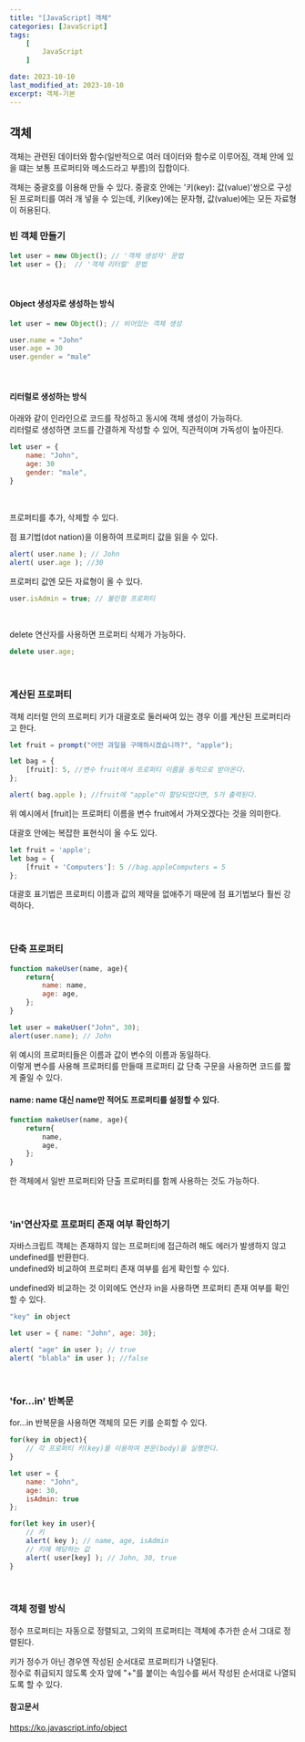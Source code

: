 ```yaml
---
title: "[JavaScript] 객체"
categories: [JavaScript]
tags:
    [
        JavaScript
    ]

date: 2023-10-10
last_modified_at: 2023-10-10
excerpt: 객체-기본
---
```


## 객체

객체는 관련된 데이터와 함수(일반적으로 여러 데이터와 함수로 이루어짐, 객체 안에 있을 떄는 보통 프로퍼티와 메소드라고 부름)의 집합이다.  

객체는 중괄호를 이용해 만들 수 있다. 중괄호 안에는 '키(key): 값(value)'쌍으로 구성된 프로퍼티를 여러 개 넣을 수 있는데, 키(key)에는 문자형, 값(value)에는 모든 자료형이 허용된다.

### 빈 객체 만들기

```javascript
let user = new Object(); // '객체 생성자' 문법
let user = {};  // '객체 리터럴' 문법
```

<br/>

#### Object 생성자로 생성하는 방식

```javascript
let user = new Object(); // 비어있는 객체 생성

user.name = "John"
user.age = 30
user.gender = "male"
```

<br/>

#### 리터럴로 생성하는 방식

아래와 같이 인라인으로 코드를 작성하고 동시에 객체 생성이 가능하다.  
리터럴로 생성하면 코드를 간결하게 작성할 수 있어, 직관적이며 가독성이 높아진다.  

```javascript
let user = {
    name: "John",
    age: 30
    gender: "male",
}
```

<br/>

프로퍼티를 추가, 삭제할 수 있다.  

점 표기법(dot nation)을 이용하여 프로퍼티 값을 읽을 수 있다.

```javascript
alert( user.name ); // John
alert( user.age ); //30
```

프로퍼티 값엔 모든 자료형이 올 수 있다.
```javascript
user.isAdmin = true; // 불린형 프로퍼티
```

<br/>

delete 연산자를 사용하면 프로퍼티 삭제가 가능하다.
```javascript
delete user.age;
```

<br/>

### 계산된 프로퍼티

객체 리터럴 안의 프로퍼티 키가 대괄호로 둘러싸여 있는 경우 이를 계산된 프로퍼티라고 한다.  

```javascript
let fruit = prompt("어떤 과일을 구매하시겠습니까?", "apple");

let bag = {
    [fruit]: 5, //변수 fruit에서 프로퍼티 이름을 동적으로 받아온다. 
};

alert( bag.apple ); //fruit에 "apple"이 할당되었다면, 5가 출력된다.
```

위 예시에서 [fruit]는 프로퍼티 이름을 변수 fruit에서 가져오겠다는 것을 의미한다.  

대괄호 안에는 복잡한 표현식이 올 수도 있다.
```javascript
let fruit = 'apple';
let bag = {
    [fruit + 'Computers']: 5 //bag.appleComputers = 5
};
```

대괄호 표기법은 프로퍼티 이름과 값의 제약을 없애주기 때문에 점 표기법보다 훨씬 강력하다.

<br/>

### 단축 프로퍼티

```javascript
function makeUser(name, age){
    return{
        name: name,
        age: age,
    };
}

let user = makeUser("John", 30);
alert(user.name); // John
```
위 예시의 프로퍼티들은 이름과 값이 변수의 이름과 동일하다.  
이렇게 변수를 사용해 프로퍼티를 만들때 프로퍼티 값 단축 구문을 사용하면 코드를 짧게 줄일 수 있다.

#### name: name 대신 name만 적어도 프로퍼티를 설정할 수 있다.

```javascript
function makeUser(name, age){
    return{
        name,
        age,
    };
}
```
한 객체에서 일반 프로퍼티와 단출 프로퍼티를 함께 사용하는 것도 가능하다.

<br/>

### 'in'연산자로 프로퍼티 존재 여부 확인하기

자바스크립트 객체는 존재하지 않는 프로퍼티에 접근하려 해도 에러가 발생하지 않고 undefined를 반환한다.  
undefined와 비교하여 프로퍼티 존재 여부를 쉽게 확인할 수 있다.  

undefined와 비교하는 것 이외에도 연산자 in을 사용하면 프로퍼티 존재 여부를 확인할 수 있다.

```javascript
"key" in object
```
```javascript
let user = { name: "John", age: 30};

alert( "age" in user ); // true
alert( "blabla" in user ); //false
```

<br/>

### 'for...in' 반복문

for...in 반복문을 사용하면 객체의 모든 키를 순회할 수 있다.

```javascript
for(key in object){
    // 각 프로퍼티 키(key)를 이용하여 본문(body)을 실행한다.
}
```
```javascript
let user = {
    name: "John",
    age: 30,
    isAdmin: true
};

for(let key in user){
    // 키
    alert( key ); // name, age, isAdmin
    // 키에 해당하는 값
    alert( user[key] ); // John, 30, true
}
```

<br/>

### 객체 정렬 방식

정수 프로퍼티는 자동으로 정렬되고, 그외의 프로퍼티는 객체에 추가한 순서 그대로 정렬된다.

키가 정수가 아닌 경우엔 작성된 순서대로 프로퍼티가 나열된다.  
정수로 취급되지 않도록 숫자 앞에 "+"를 붙이는 속임수를 써서 작성된 순서대로 나열되도록 할 수 있다.


#### 참고문서
https://ko.javascript.info/object